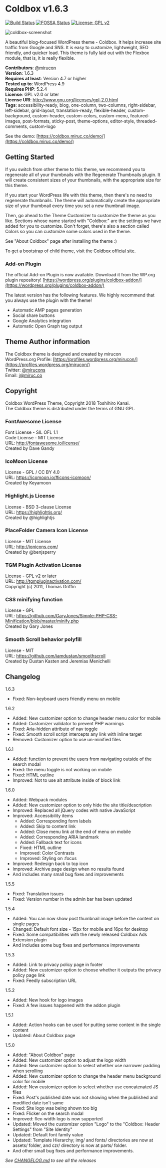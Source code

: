 # Coldbox v1.6.3

[![Build Status](https://travis-ci.org/mirucon/coldbox.svg?branch=master)](https://travis-ci.org/mirucon/coldbox) [![FOSSA Status](https://app.fossa.io/api/projects/git%2Bgithub.com%2Fmirucon%2Fcoldbox.svg?type=shield)](https://app.fossa.io/projects/git%2Bgithub.com%2Fmirucon%2Fcoldbox?ref=badge_shield) [![License: GPL v2](https://img.shields.io/badge/License-GPL%20v2-blue.svg)](https://www.gnu.org/licenses/old-licenses/gpl-2.0.en.html)

![coldbox-screenshot](/screenshot.jpg)

A beautiful blog-focused WordPress theme - Coldbox. It helps increase site traffic from Google and SNS. It is easy to customize, lightweight, SEO friendly, and quicker load. This theme is fully laid out with the Flexbox module, that is, it is really flexible.

**Contributors**: [@mirucon](https://profiles.wordpress.org/mirucon/)  
**Version**: 1.6.3  
**Requires at least**: Version 4.7 or higher  
**Tested up to**: WordPress 4.9  
**Requires PHP**: 5.2.4  
**License**: GPL v2.0 or later  
**License URI**: http://www.gnu.org/licenses/gpl-2.0.html  
**Tags**: accessibility-ready, blog, one-column, two-columns, right-sidebar, left-sidebar, grid-layout, translation-ready, flexible-header, custom-background, custom-header, custom-colors, custom-menu, featured-images, post-formats, sticky-post, theme-options, editor-style, threaded-comments, custom-logo

See the demo: [https://coldbox.miruc.co/demo/](https://coldbox.miruc.co/demo/)

## Getting Started
If you switch from other theme to this theme, we recommend you to regenerate all of your thumbnails with the Regenerate Thumbnails plugin. It will create consistent sizes of your thumbnails, with the appropriate size for this theme.

If you start your WordPress life with this theme, then there's no need to regenerate thumbnails. The theme will automatically create the appropriate size of your thumbnail every time you set a new thumbnail image.

Then, go ahead to the Theme Customizer to customize the theme as you like. Sections whose name started with "Coldbox:" are the settings we have added for you to customize. Don't forget, there's also a section called Colors so you can customize some colors used in the theme.

See "About Coldbox" page after installing the theme :)

To get a bootstrap of child theme, visit the [Coldbox official site](https://coldbox.miruc.co/).

### Add-on Plugin
The official Add-on Plugin is now available. Download it from the WP.org plugin repository! [https://wordpress.org/plugins/coldbox-addon/](https://wordpress.org/plugins/coldbox-addon/)  

The latest version has the following features. We highly recommend that you always use the plugin with the theme!

* Automatic AMP pages generation
* Social share buttons
* Google Analytics integration
* Automatic Open Graph tag output

## Theme Author information
The Coldbox theme is designed and created by mirucon  
WordPress.org Profile: [https://profiles.wordpress.org/mirucon/](https://profiles.wordpress.org/mirucon/)  
Twitter: [@mirucons](https://twitter.com/@mirucons)  
Email: i@miruc.co

## Copyright
Coldbox WordPress Theme, Copyright 2018 Toshihiro Kanai.  
The Coldbox theme is distributed under the terms of GNU GPL.

### FontAwesome License
Font License - SIL OFL 1.1  
Code License - MIT License  
URL: http://fontawesome.io/license/  
Created by Dave Gandy  

### IcoMoon License
License - GPL / CC BY 4.0  
URL: https://icomoon.io/#icons-icomoon/  
Created by Keyamoon  

### Highlight.js License
License - BSD 3-clause License  
URL: https://highlightjs.org/  
Created by @highlightjs  

### PlaceFolder Camera Icon License
License - MIT License  
URL: http://ionicons.com/  
Created by @benjsperry

### TGM Plugin Activation License
License - GPL v2 or later  
URL: http://tgmpluginactivation.com/  
Copyright (c) 2011, Thomas Griffin

### CSS minifying function
License - GPL  
URL: https://github.com/GaryJones/Simple-PHP-CSS-Minification/blob/master/minify.php  
Created by Gary Jones

### Smooth Scroll behavior polyfill
License - MIT  
URL: https://github.com/iamdustan/smoothscroll  
Created by Dustan Kasten and Jeremias Menichelli

## Changelog

1.6.3

* Fixed: Non-keyboard users friendly menu on mobile

1.6.2

* Added: New customizer option to change header menu color for mobile
* Added: Customizer validator to prevent PHP warnings
* Fixed: Aria-hidden attribute of nav toggle
* Fixed: Smooth scroll script intercepts any link with inline target
* Removed: Customizer option to use un-minified files

1.6.1

* Added: function to prevent the users from navigating outside of the search modal
* Fixed: the menu toggle is not working on mobile
* Fixed: HTML outline
* Improved: Not to use alt attribute inside of block link

1.6.0

* Added: Webpack modules
* Added: New customizer option to only hide the site title/description
* Improved: Replaced all jQuery codes with native JavaScript
* Improved: Accessibility items
  * Added: Corresponding form labels
  * Added: Skip to content link
  * Added: Close menu link at the end of menu on mobile
  * Added: Corresponding ARIA landmark
  * Added: Fallback text for icons
  * Fixed: HTML outline
  * Improved: Color Contrasts
  * Improved: Styling on :focus
* Improved: Redesign back to top icon
* Improved: Archive page design when no results found
* And includes many small bug fixes and improvements

1.5.5

* Fixed: Translation issues
* Fixed: Version number in the admin bar has been updated

1.5.4

* Added: You can now show post thumbnail image before the content on single pages
* Changed: Default font size - 15px for mobile and 16px for desktop
* Fixed: Some compatibilities with the newly released Coldbox Ads Extension plugin
* And includes some bug fixes and performance improvements

1.5.3

* Added: Link to privacy policy page in footer
* Added: New customizer option to choose whether it outputs the privacy policy page link
* Fixed: Feedly subscription URL

1.5.2

* Added: New hook for logo images
* Fixed: A few issues happened with the addon plugin

1.5.1

* Added: Action hooks can be used for putting some content in the single content
* Updated: About Coldbox page

1.5.0

* Added: "About Coldbox" page
* Added: New customizer option to adjust the logo width
* Added: New customizer option to select whether use narrower padding when scrolling
* Added: New customizer option to change the header menu background color for mobile
* Added: New customizer option to select whether use concatenated JS files
* Fixed: Post's published date was not showing when the published and modified date isn't same
* Fixed: Site logo was being shown too big
* Fixed: Flicker on the search modal
* Improved: flex-width logo is now supported
* Updated: Moved the customizer option "Logo" to the "Coldbox: Header Settings" from "Site Identity"
* Updated: Default font family value
* Updated: Template Hierarchy; img/ and fonts/ directories are now at assets/ folder, and czr/ directory is now at parts/ folder.
* And other small bug fixes and performance improvements.

*See [CHANGELOG.md](/CHANGELOG.md) to see all the releases*
